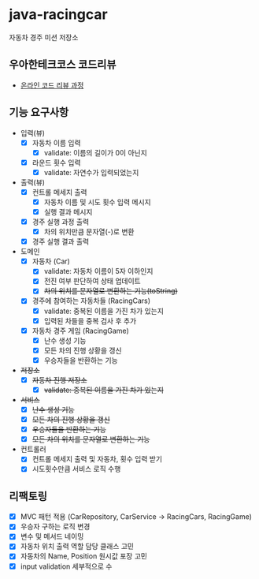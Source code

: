 # java-racingcar

자동차 경주 미션 저장소

## 우아한테크코스 코드리뷰

- [온라인 코드 리뷰 과정](https://github.com/woowacourse/woowacourse-docs/blob/master/maincourse/README.md)
  
## 기능 요구사항
- 입력(뷰)
    - [X] 자동차 이름 입력
      - [X] validate: 이름의 길이가 0이 아닌지
    - [X] 라운드 횟수 입력
      - [X] validate: 자연수가 입력되었는지

- 출력(뷰)
    - [X] 컨트롤 메세지 출력
        - [X] 자동차 이름 및 시도 횟수 입력 메시지
        - [X] 실행 결과 메시지
    - [X] 경주 실행 과정 출력
      - [X] 차의 위치만큼 문자열(-)로 변환
    - [X] 경주 실행 결과 출력

- 도메인
    - [X] 자동차 (Car)
        - [X] validate: 자동차 이름이 5자 이하인지
        - [X] 전진 여부 판단하여 상태 업데이트
        - [X] ~~차의 위치를 문자열로 변환하는 기능(toString)~~
    - [X] 경주에 참여하는 자동차들 (RacingCars)
        - [X] validate: 중복된 이름을 가진 차가 있는지
        - [X] 입력된 차들을 중복 검사 후 추가
    - [X] 자동차 경주 게임 (RacingGame)
        - [X] 난수 생성 기능
        - [X] 모든 차의 진행 상황을 갱신
        - [X] 우승자들을 반환하는 기능

- ~~저장소~~
    - [X] ~~자동차 진행 저장소~~
        - [X] ~~validate: 중복된 이름을 가진 차가 있는지~~

- ~~서비스~~
    - [X] ~~난수 생성 기능~~
    - [X] ~~모든 차의 진행 상황을 갱신~~
    - [X] ~~우승자들을 반환하는 기능~~
    - [X] ~~모든 차의 위치를 문자열로 변환하는 기능~~

- 컨트롤러
    - [X] 컨트롤 메세지 출력 및 자동차, 횟수 입력 받기 
    - [X] 시도횟수만큼 서비스 로직 수행

## 리팩토링 
- [X] MVC 패턴 적용 (CarRepository, CarService -> RacingCars, RacingGame)
- [X] 우승자 구하는 로직 변경
- [X] 변수 및 메서드 네이밍
- [X] 자동차 위치 출력 역할 담당 클래스 고민
- [X] 자동차의 Name, Position 원시값 포장 고민
- [X] input validation 세부적으로 수
